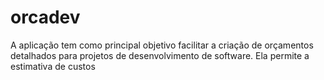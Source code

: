 # orcadev
A aplicação tem como principal objetivo facilitar a criação de orçamentos detalhados para projetos de desenvolvimento de software. Ela permite a estimativa de custos
